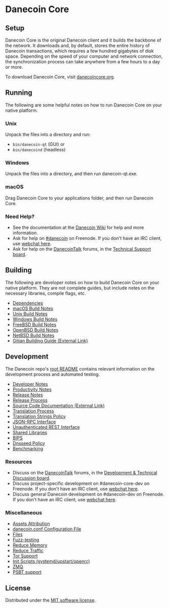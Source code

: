 Danecoin Core
=============

Setup
---------------------
Danecoin Core is the original Danecoin client and it builds the backbone of the network. It downloads and, by default, stores the entire history of Danecoin transactions, which requires a few hundred gigabytes of disk space. Depending on the speed of your computer and network connection, the synchronization process can take anywhere from a few hours to a day or more.

To download Danecoin Core, visit [danecoincore.org](https://danecoincore.org/en/download/).

Running
---------------------
The following are some helpful notes on how to run Danecoin Core on your native platform.

### Unix

Unpack the files into a directory and run:

- `bin/danecoin-qt` (GUI) or
- `bin/danecoind` (headless)

### Windows

Unpack the files into a directory, and then run danecoin-qt.exe.

### macOS

Drag Danecoin Core to your applications folder, and then run Danecoin Core.

### Need Help?

* See the documentation at the [Danecoin Wiki](https://en.danecoin.it/wiki/Main_Page)
for help and more information.
* Ask for help on [#danecoin](https://webchat.freenode.net/#danecoin) on Freenode. If you don't have an IRC client, use [webchat here](https://webchat.freenode.net/#danecoin).
* Ask for help on the [DanecoinTalk](https://danecointalk.org/) forums, in the [Technical Support board](https://danecointalk.org/index.php?board=4.0).

Building
---------------------
The following are developer notes on how to build Danecoin Core on your native platform. They are not complete guides, but include notes on the necessary libraries, compile flags, etc.

- [Dependencies](dependencies.md)
- [macOS Build Notes](build-osx.md)
- [Unix Build Notes](build-unix.md)
- [Windows Build Notes](build-windows.md)
- [FreeBSD Build Notes](build-freebsd.md)
- [OpenBSD Build Notes](build-openbsd.md)
- [NetBSD Build Notes](build-netbsd.md)
- [Gitian Building Guide (External Link)](https://github.com/danecoin-core/docs/blob/master/gitian-building.md)

Development
---------------------
The Danecoin repo's [root README](/README.md) contains relevant information on the development process and automated testing.

- [Developer Notes](developer-notes.md)
- [Productivity Notes](productivity.md)
- [Release Notes](release-notes.md)
- [Release Process](release-process.md)
- [Source Code Documentation (External Link)](https://doxygen.danecoincore.org/)
- [Translation Process](translation_process.md)
- [Translation Strings Policy](translation_strings_policy.md)
- [JSON-RPC Interface](JSON-RPC-interface.md)
- [Unauthenticated REST Interface](REST-interface.md)
- [Shared Libraries](shared-libraries.md)
- [BIPS](bips.md)
- [Dnsseed Policy](dnsseed-policy.md)
- [Benchmarking](benchmarking.md)

### Resources
* Discuss on the [DanecoinTalk](https://danecointalk.org/) forums, in the [Development & Technical Discussion board](https://danecointalk.org/index.php?board=6.0).
* Discuss project-specific development on #danecoin-core-dev on Freenode. If you don't have an IRC client, use [webchat here](https://webchat.freenode.net/#danecoin-core-dev).
* Discuss general Danecoin development on #danecoin-dev on Freenode. If you don't have an IRC client, use [webchat here](https://webchat.freenode.net/#danecoin-dev).

### Miscellaneous
- [Assets Attribution](assets-attribution.md)
- [danecoin.conf Configuration File](danecoin-conf.md)
- [Files](files.md)
- [Fuzz-testing](fuzzing.md)
- [Reduce Memory](reduce-memory.md)
- [Reduce Traffic](reduce-traffic.md)
- [Tor Support](tor.md)
- [Init Scripts (systemd/upstart/openrc)](init.md)
- [ZMQ](zmq.md)
- [PSBT support](psbt.md)

License
---------------------
Distributed under the [MIT software license](/COPYING).
